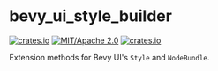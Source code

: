 # bevy_ui_style_builder
[![crates.io](https://img.shields.io/crates/v/bevy_ui_style_builder)](https://crates.io/crates/bevy_ui_style_builder)
[![MIT/Apache 2.0](https://img.shields.io/badge/license-MIT%2FApache-blue.svg)](https://github.com/ickshonpe/bevy_ui_style_builder)
[![crates.io](https://img.shields.io/crates/d/bevy_ui_style_builder)](https://crates.io/crates/bevy_ui_style_builder)

Extension methods for Bevy UI's `Style` and `NodeBundle`.


